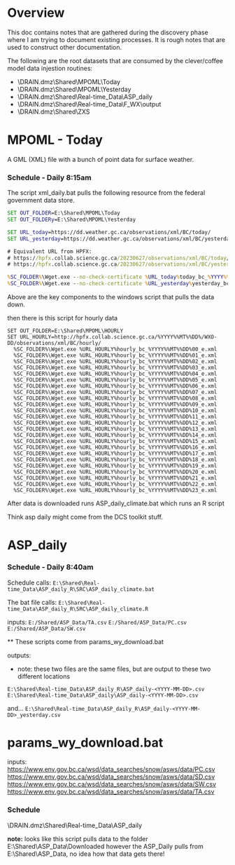 # Overview

This doc contains notes that are gathered during the discovery phase where I 
am trying to document existing processes.  It is rough notes that are used to 
construct other documentation.

The following are the root datasets that are consumed by the clever/coffee model data
injestion routines:

* \\DRAIN.dmz\Shared\MPOML\Today
* \\DRAIN.dmz\Shared\MPOML\Yesterday
* \\DRAIN.dmz\Shared\Real-time_Data\ASP_daily
* \\DRAIN.dmz\Shared\Real-time_Data\F_WX\output
* \\DRAIN.dmz\Shared\ZXS


# MPOML - Today

A GML (XML) file with a bunch of point data for surface weather.

### Schedule - Daily 8:15am

The script xml_daily.bat pulls the following resource from the federal government 
data store.

``` cmd
SET OUT_FOLDER=E:\Shared\MPOML\Today
SET OUT_FOLDERy=E:\Shared\MPOML\Yesterday

SET URL_today=https://dd.weather.gc.ca/observations/xml/BC/today/
SET URL_yesterday=https://dd.weather.gc.ca/observations/xml/BC/yesterday/

# Equivalent URL from HPFX:
# https://hpfx.collab.science.gc.ca/20230627/observations/xml/BC/today/
# https://hpfx.collab.science.gc.ca/20230627/observations/xml/BC/yesterday/

%SC_FOLDER%\Wget.exe --no-check-certificate %URL_today%today_bc_%YYYY%%MT%%DD%_e.xml
%SC_FOLDER%\Wget.exe --no-check-certificate %URL_yesterday%yesterday_bc_%YYYY%%MT%%DD%_e.xml
```

Above are the key components to the windows script that pulls the data down.

then there is this script for hourly data

```
SET OUT_FOLDER=E:\Shared\MPOML\HOURLY
SET URL_HOURLY=http://hpfx.collab.science.gc.ca/%YYYY%%MT%%DD%/WXO-DD/observations/xml/BC/hourly/
  %SC_FOLDER%\Wget.exe %URL_HOURLY%hourly_bc_%YYYY%%MT%%DD%00_e.xml
  %SC_FOLDER%\Wget.exe %URL_HOURLY%hourly_bc_%YYYY%%MT%%DD%01_e.xml
  %SC_FOLDER%\Wget.exe %URL_HOURLY%hourly_bc_%YYYY%%MT%%DD%02_e.xml
  %SC_FOLDER%\Wget.exe %URL_HOURLY%hourly_bc_%YYYY%%MT%%DD%03_e.xml
  %SC_FOLDER%\Wget.exe %URL_HOURLY%hourly_bc_%YYYY%%MT%%DD%04_e.xml
  %SC_FOLDER%\Wget.exe %URL_HOURLY%hourly_bc_%YYYY%%MT%%DD%05_e.xml
  %SC_FOLDER%\Wget.exe %URL_HOURLY%hourly_bc_%YYYY%%MT%%DD%06_e.xml
  %SC_FOLDER%\Wget.exe %URL_HOURLY%hourly_bc_%YYYY%%MT%%DD%07_e.xml
  %SC_FOLDER%\Wget.exe %URL_HOURLY%hourly_bc_%YYYY%%MT%%DD%08_e.xml
  %SC_FOLDER%\Wget.exe %URL_HOURLY%hourly_bc_%YYYY%%MT%%DD%09_e.xml
  %SC_FOLDER%\Wget.exe %URL_HOURLY%hourly_bc_%YYYY%%MT%%DD%10_e.xml
  %SC_FOLDER%\Wget.exe %URL_HOURLY%hourly_bc_%YYYY%%MT%%DD%11_e.xml
  %SC_FOLDER%\Wget.exe %URL_HOURLY%hourly_bc_%YYYY%%MT%%DD%12_e.xml
  %SC_FOLDER%\Wget.exe %URL_HOURLY%hourly_bc_%YYYY%%MT%%DD%13_e.xml
  %SC_FOLDER%\Wget.exe %URL_HOURLY%hourly_bc_%YYYY%%MT%%DD%14_e.xml
  %SC_FOLDER%\Wget.exe %URL_HOURLY%hourly_bc_%YYYY%%MT%%DD%15_e.xml
  %SC_FOLDER%\Wget.exe %URL_HOURLY%hourly_bc_%YYYY%%MT%%DD%16_e.xml
  %SC_FOLDER%\Wget.exe %URL_HOURLY%hourly_bc_%YYYY%%MT%%DD%17_e.xml
  %SC_FOLDER%\Wget.exe %URL_HOURLY%hourly_bc_%YYYY%%MT%%DD%18_e.xml
  %SC_FOLDER%\Wget.exe %URL_HOURLY%hourly_bc_%YYYY%%MT%%DD%19_e.xml
  %SC_FOLDER%\Wget.exe %URL_HOURLY%hourly_bc_%YYYY%%MT%%DD%20_e.xml
  %SC_FOLDER%\Wget.exe %URL_HOURLY%hourly_bc_%YYYY%%MT%%DD%21_e.xml
  %SC_FOLDER%\Wget.exe %URL_HOURLY%hourly_bc_%YYYY%%MT%%DD%22_e.xml
  %SC_FOLDER%\Wget.exe %URL_HOURLY%hourly_bc_%YYYY%%MT%%DD%23_e.xml

```

After data is downloaded runs ASP_daily_climate.bat which runs 
an R script

Think asp daily might come from the DCS toolkit stuff.


# ASP_daily 

### Schedule - Daily 8:40am

Schedule calls:
`E:\Shared\Real-time_Data\ASP_daily_R\SRC\ASP_daily_climate.bat`

The bat file calls:
`E:\Shared\Real-time_Data\ASP_daily_R\SRC\ASP_daily_climate.R`

inputs:
`E:/Shared/ASP_Data/TA.csv`
`E:/Shared/ASP_Data/PC.csv`
`E:/Shared/ASP_Data/SW.csv`

** These scripts come from params_wy_download.bat

outputs:

* note: these two files are the same files, but are output to 
        these two different locations

`E:\Shared\Real-time_Data\ASP_daily_R\ASP_daily-<YYYY-MM-DD>.csv`
`E:\Shared\Real-time_Data\ASP_daily\ASP_daily-<YYYY-MM-DD>.csv`

and... 
`E:\Shared\Real-time_Data\ASP_daily_R\ASP_daily-<YYYY-MM-DD>_yesterday.csv`


# params_wy_download.bat

inputs:
https://www.env.gov.bc.ca/wsd/data_searches/snow/asws/data/PC.csv
https://www.env.gov.bc.ca/wsd/data_searches/snow/asws/data/SD.csv
https://www.env.gov.bc.ca/wsd/data_searches/snow/asws/data/SW.csv
https://www.env.gov.bc.ca/wsd/data_searches/snow/asws/data/TA.csv

### Schedule 

\\DRAIN.dmz\Shared\Real-time_Data\ASP_daily

**note:** looks like this script pulls data to the folder E:\Shared\ASP_Data\Downloaded however the ASP_Daily pulls from E:\Shared\ASP_Data, no idea how that data gets there!
